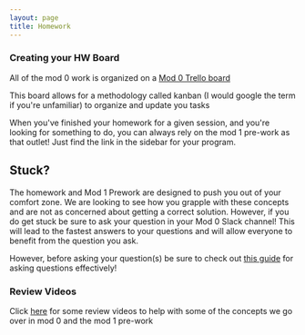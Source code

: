 ```yaml
---
layout: page
title: Homework
---
```


### Creating your HW Board

All of the mod 0 work is organized on a [Mod 0 Trello board](https://trello.com/b/2SkOztic/mod-0)

This board allows for a methodology called kanban (I would google the term if you're unfamiliar) to organize and update you tasks

When you've finished your homework for a given session, and you're looking for something to do, you can always rely on the mod 1 pre-work as that outlet! Just find the link in the sidebar for your program.

## Stuck?
The homework and Mod 1 Prework are designed to push you out of your comfort zone. We are looking to see how you grapple with these concepts and are not as concerned about getting a correct solution. However, if you do get stuck be sure to ask your question in your Mod 0 Slack channel! This will lead to the fastest answers to your questions and will allow everyone to benefit from the question you ask.

However, before asking your question(s) be sure to check out [this guide](https://gist.github.com/ericweissman/fb0241e226227867b6bc70a4d49227f5) for asking questions effectively! 

### Review Videos

Click [here](https://www.youtube.com/playlist?list=PL1Y67f0xPzdMFq2S1bK7E7veT_BbK-zjt) for some review videos to help with some of the concepts we go over in mod 0 and the mod 1 pre-work
